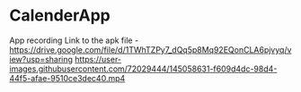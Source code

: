 # CalenderApp
App recording
Link to the apk file - https://drive.google.com/file/d/1TWhTZPy7_dQq5p8Mq92EQonCLA6pjvyq/view?usp=sharing
https://user-images.githubusercontent.com/72029444/145058631-f609d4dc-98d4-44f5-afae-9510ce3dec40.mp4


